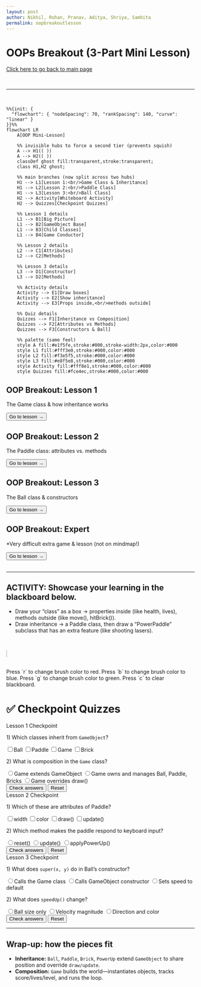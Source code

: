 ```yaml
---
layout: post 
author: Nikhil, Rohan, Pranav, Aditya, Shriya, Samhita
permalink: oopbreakoutlesson
---
```




<h1 class="breakout-title">OOPs Breakout (3-Part Mini Lesson)</h1>
<p><a href="{{site.baseurl}}/hacks" class="breakout-btn">Click here to go back to main page</a></p>
<br>

---

<br>

```mermaid
%%{init: {
  "flowchart": { "nodeSpacing": 70, "rankSpacing": 140, "curve": "linear" }
}}%%
flowchart LR
    A[OOP Mini-Lesson]

    %% invisible hubs to force a second tier (prevents squish)
    A --> H1(( ))
    A --> H2(( ))
    classDef ghost fill:transparent,stroke:transparent;
    class H1,H2 ghost;

    %% main branches (now split across two hubs)
    H1 --> L1[Lesson 1:<br/>Game Class & Inheritance]
    H1 --> L2[Lesson 2:<br/>Paddle Class]
    H1 --> L3[Lesson 3:<br/>Ball Class]
    H2 --> Activity[Whiteboard Activity]
    H2 --> Quizzes[Checkpoint Quizzes]

    %% Lesson 1 details
    L1 --> B1[Big Picture]
    L1 --> B2[GameObject Base]
    L1 --> B3[Child Classes]
    L1 --> B4[Game Conductor]

    %% Lesson 2 details
    L2 --> C1[Attributes]
    L2 --> C2[Methods]

    %% Lesson 3 details
    L3 --> D1[Constructor]
    L3 --> D2[Methods]

    %% Activity details
    Activity --> E1[Draw boxes]
    Activity --> E2[Show inheritance]
    Activity --> E3[Props inside,<br/>methods outside]

    %% Quiz details
    Quizzes --> F1[Inheritance vs Composition]
    Quizzes --> F2[Attributes vs Methods]
    Quizzes --> F3[Constructors & Ball]

    %% palette (same feel)
    style A fill:#e1f5fe,stroke:#000,stroke-width:2px,color:#000
    style L1 fill:#fff3e0,stroke:#000,color:#000
    style L2 fill:#f3e5f5,stroke:#000,color:#000
    style L3 fill:#e8f5e8,stroke:#000,color:#000
    style Activity fill:#fff8e1,stroke:#000,color:#000
    style Quizzes fill:#fce4ec,stroke:#000,color:#000
```

<div class="cards-container">
	<div class="card card-image-cover">
		<div class="card-body">
			<h2 class="card-header">OOP Breakout: Lesson 1</h2>
			<p class="text-content2">The Game class & how inheritance works</p>
			<div class="card-footer">
				<a href="{{ site.baseurl }}/oopbreakoutlesson1"><button class="btn-secondary btn">Go to lesson →</button></a>
			</div>
		</div>
	</div>
	<div class="card card-image-cover">
		<div class="card-body">
			<h2 class="card-header">OOP Breakout: Lesson 2</h2>
			<p class="text-content2">The Paddle class: attributes vs. methods</p>
			<div class="card-footer">
				<a href="{{ site.baseurl }}/oopbreakoutlesson2"><button class="btn-secondary btn">Go to lesson →</button></a>
			</div>
		</div>
	</div>
	<div class="card card-image-cover">
		<div class="card-body">
			<h2 class="card-header">OOP Breakout: Lesson 3</h2>
			<p class="text-content2">The Ball class & constructors</p>
			<div class="card-footer">
				<a href="{{ site.baseurl }}/oopbreakoutlesson3"><button class="btn-secondary btn">Go to lesson →</button></a>
			</div>
		</div>
	</div>
	<div class="card card-image-cover">
		<div class="card-body">
			<h2 class="card-header">OOP Breakout: Expert</h2>
			<p class="text-content2">*Very difficult extra game & lesson (not on mindmap!)</p>
			<div class="card-footer">
				<a href="{{ site.baseurl }}/oopadv"><button class="btn-secondary btn">Go to lesson →</button></a>
			</div>
		</div>
	</div>
</div>

<br>

---

## ACTIVITY: Showcase your learning in the blackboard below. 
- Draw your “class” as a box → properties inside (like health, lives), methods outside (like move(), hitBrick()).
- Draw inheritance → a Paddle class, then draw a “PowerPaddle” subclass that has an extra feature (like shooting lasers).

<br>

<canvas id="c" width="680" height="500" class="whiteboard-canvas" style="border:1px solid #ccc"></canvas>
<script src="https://cdnjs.cloudflare.com/ajax/libs/fabric.js/5.3.1/fabric.js" integrity="sha512-hOJ0mwaJavqi11j0XoBN1PtOJ3ykPdP6lp9n29WVVVVZxgx9LO7kMwyyhaznGJ+kbZrDN1jFZMt2G9bxkOHWFQ==" crossorigin="anonymous" referrerpolicy="no-referrer"></script>
<link rel="stylesheet" href="{{ '/_sass/open-coding/whiteboard.scss' | relative_url }}">
<script>
  const canvas = new fabric.Canvas('c');
  canvas.isDrawingMode = true; // enable free drawing
  canvas.freeDrawingBrush.color = "white";
  canvas.freeDrawingBrush.width = 5;
  document.addEventListener("keydown", e => {
    if(e.key === "r") canvas.freeDrawingBrush.color = "red";
    if(e.key === "b") canvas.freeDrawingBrush.color = "blue";
    if(e.key === "g") canvas.freeDrawingBrush.color = "green";
    if(e.key === "c") canvas.clear();
  });
</script>

<br>
Press `r` to change brush color to red.
Press `b` to change brush color to blue.
Press `g` to change brush color to green.
Press `c` to clear blackboard. 


# ✅ Checkpoint Quizzes

<div id="oop-breakout-quizzes">

  <div class="breakout-quiz" data-answers='{"q1":"Ball,Paddle,Brick","q2":"Game owns and manages Ball, Paddle, Bricks"}'>
    <div class="breakout-quiz-title">Lesson 1 Checkpoint</div>
    <div class="breakout-quiz-q">
      <p class="prompt">1) Which classes inherit from <code>GameObject</code>?</p>
      <label><input type="checkbox" name="q1" value="Ball">Ball</label>
      <label><input type="checkbox" name="q1" value="Paddle">Paddle</label>
      <label><input type="checkbox" name="q1" value="Game">Game</label>
      <label><input type="checkbox" name="q1" value="Brick">Brick</label>
    </div>
    <div class="breakout-quiz-q">
      <p class="prompt">2) What is composition in the <code>Game</code> class?</p>
      <label><input type="radio" name="q2" value="Game extends GameObject">Game extends GameObject</label>
      <label><input type="radio" name="q2" value="Game owns and manages Ball, Paddle, Bricks">Game owns and manages Ball, Paddle, Bricks</label>
      <label><input type="radio" name="q2" value="Game overrides draw()">Game overrides draw()</label>
    </div>
    <button class="breakout-quiz-btn" onclick="checkQuiz(this)">Check answers</button>
    <button class="breakout-quiz-btn" onclick="resetQuiz(this)">Reset</button>
    <div class="breakout-quiz-feedback"></div>
  </div>

  <div class="breakout-quiz" data-answers='{"q1":"width,color","q2":"update()"}'>
    <div class="breakout-quiz-title">Lesson 2 Checkpoint</div>
    <div class="breakout-quiz-q">
      <p class="prompt">1) Which of these are attributes of Paddle?</p>
      <label><input type="checkbox" name="q1" value="width">width</label>
      <label><input type="checkbox" name="q1" value="color">color</label>
      <label><input type="checkbox" name="q1" value="draw()">draw()</label>
      <label><input type="checkbox" name="q1" value="update()">update()</label>
    </div>
    <div class="breakout-quiz-q">
      <p class="prompt">2) Which method makes the paddle respond to keyboard input?</p>
      <label><input type="radio" name="q2" value="reset()">reset()</label>
      <label><input type="radio" name="q2" value="update()">update()</label>
      <label><input type="radio" name="q2" value="applyPowerUp()">applyPowerUp()</label>
    </div>
    <button class="breakout-quiz-btn" onclick="checkQuiz(this)">Check answers</button>
    <button class="breakout-quiz-btn" onclick="resetQuiz(this)">Reset</button>
    <div class="breakout-quiz-feedback"></div>
  </div>

  <div class="breakout-quiz" data-answers='{"q1":"Calls GameObject constructor","q2":"Velocity magnitude"}'>
    <div class="breakout-quiz-title">Lesson 3 Checkpoint</div>
    <div class="breakout-quiz-q">
      <p class="prompt">1) What does <code>super(x, y)</code> do in Ball’s constructor?</p>
      <label><input type="radio" name="q1" value="Calls the Game class">Calls the Game class</label>
      <label><input type="radio" name="q1" value="Calls GameObject constructor">Calls GameObject constructor</label>
      <label><input type="radio" name="q1" value="Sets speed to default">Sets speed to default</label>
    </div>
    <div class="breakout-quiz-q">
      <p class="prompt">2) What does <code>speedUp()</code> change?</p>
      <label><input type="radio" name="q2" value="Ball size only">Ball size only</label>
      <label><input type="radio" name="q2" value="Velocity magnitude">Velocity magnitude</label>
      <label><input type="radio" name="q2" value="Direction and color">Direction and color</label>
    </div>
    <button class="breakout-quiz-btn" onclick="checkQuiz(this)">Check answers</button>
    <button class="breakout-quiz-btn" onclick="resetQuiz(this)">Reset</button>
    <div class="breakout-quiz-feedback"></div>
  </div>

</div>

---

## Wrap-up: how the pieces fit

* **Inheritance:** `Ball`, `Paddle`, `Brick`, `PowerUp` extend `GameObject` to share position and override `draw/update`.&#x20;
* **Composition:** `Game` builds the world—instantiates objects, tracks score/lives/level, and runs the loop.&#x20;